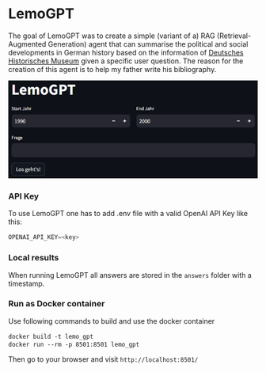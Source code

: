 # LemoGPT

The goal of LemoGPT was to create a simple (variant of a) RAG (Retrieval-Augmented Generation) agent that can summarise the political and social developments in German history based on the information of [Deutsches Historisches Museum](https://www.dhm.de/lemo/) given a specific user question. The reason for the creation of this agent is to help my father write his bibliography.

![picture of the interface](./supplementary/LemoApp.png)

### API Key
To use LemoGPT one has to add .env file with a valid OpenAI API Key like this:

```python
OPENAI_API_KEY=<key>
```

### Local results
When running LemoGPT all answers are stored in the ```answers``` folder with a timestamp.

### Run as Docker container
Use following commands to build and use the docker container

```
docker build -t lemo_gpt
docker run --rm -p 8501:8501 lemo_gpt
```
Then go to your browser and visit ```http://localhost:8501/```
